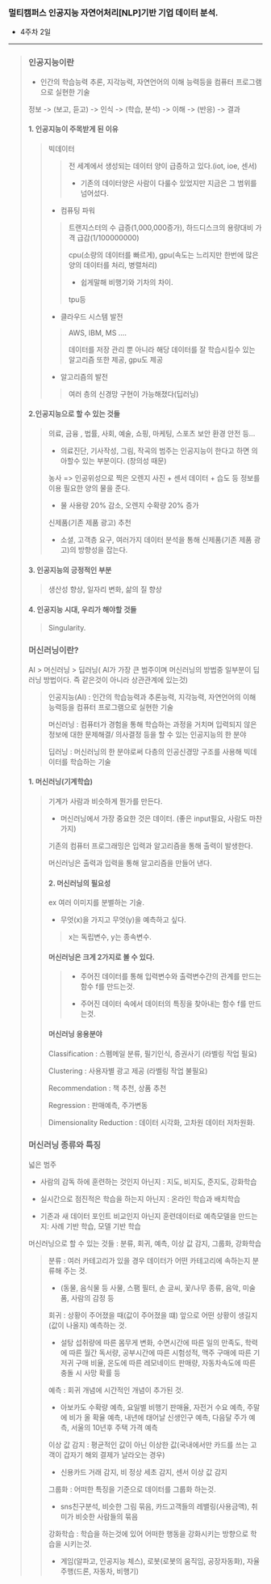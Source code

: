 ### 멀티캠퍼스 인공지능 자연어처리[NLP]기반 기업 데이터 분석.
- 4주차 2일
---
> ### 인공지능이란
> - 인간의 학습능력 추론, 지각능력, 자연언어의 이해 능력등을 컴퓨터 프로그램으로 실현한 기술
> 
> 정보 -> (보고, 듣고) -> 인식 -> (학습, 분석) -> 이해 -> (반응) -> 결과
> 
> #### 1. 인공지능이 주목받게 된 이유
>> 빅데이터
>>> 전 세계에서 생성되는 데이터 양이 급증하고 있다.(iot, ioe, 센서)
>>> - 기존의 데이터양은 사람이 다룰수 있었지만 지금은 그 범위를 넘어섰다.
>>> 
>> - 컴퓨팅 파워
>>> 트랜지스터의 수 급증(1,000,000증가), 하드디스크의 용량대비 가격 급감(1/100000000) 
>>> 
>>> cpu(소량의 데이터를 빠르게), gpu(속도는 느리지만 한번에 많은 양의 데이터를 처리, 병렬처리)
>>> - 쉽게말해 비행기와 기차의 차이.
>>> 
>>> tpu등
>> 
>> - 클라우드 시스템 발전
>>> AWS, IBM, MS ....
>>> 
>>> 데이터를 저장 관리 뿐 아니라 해당 데이터를 잘 학습시킬수 있는 알고리즘 또한 제공, gpu도 제공
>>
>> - 알고리즘의 발전
>>> 여러 층의 신경망 구현이 가능해졌다(딥러닝)
>
> #### 2.인공지능으로 할 수 있는 것들
>> 의료, 금융 , 법률, 사회, 예술, 쇼핑, 마케팅, 스포츠 보안 환경 안전 등...
>> - 의료진단, 기사작성, 그림, 작곡의 범주는 인공지능이 한다고 하면 의아할수 있는 부분이다. (창의성 때문) 
>>
>> 농사 => 인공위성으로 찍은 오렌지 사진 + 센서 데이터 + 습도 등 정보를 이용 필요한 양의 물을 준다.
>> - 물 사용량 20% 감소, 오렌지 수확량 20% 증가
>> 
>> 신제품(기존 제품 광고) 추천
>> - 소셜, 고객층 요구, 여러가지 데이터 분석을 통해 신제품(기존 제품 광고)의 방향성을 잡는다.
>> 
> #### 3. 인공지능의 긍정적인 부분
>> 생산성 향상, 일자리 변화, 삶의 질 향상 
>> 
> #### 4. 인공지능 시대, 우리가 해야할 것들
>> Singularity.
>
> ### 머신러닝이란?
> AI > 머신러닝 > 딥러닝( AI가 가장 큰 범주이며 머신러닝의 방법중 일부분이 딥러닝 방법이다. 즉 같은것이 아니라 상관관계에 있는것)
>
>> 인공지능(AI) : 인간의 학습능력과 추론능력, 지각능력, 자연언어의 이해 능력등을 컴퓨터 프로그램으로 실현한 기술
>>
>> 머신러닝 : 컴퓨터가 경험을 통해 학습하는 과정을 거치며 입력되지 않은 정보에 대한 문제해결/ 의사결정 등을 할 수 있는 인공지능의 한 분야
>> 
>> 딥러닝 : 머신러닝의 한 분야로써 다층의 인공신경망 구조를 사용해 빅데이터를 학습하는 기술
>
> #### 1. 머신러닝(기계학습)
>> 기계가 사람과 비슷하게 뭔가를 만든다.
>> - 머신러닝에서 가장 중요한 것은 데이터. (좋은 input필요, 사람도 마찬가지)
>> 
>> 기존의 컴퓨터 프로그래밍은 입력과 알고리즘을 통해 출력이 발생한다.
>> 
>> 머신러닝은 출력과 입력을 통해 알고리즘을 만들어 낸다.
>> 
>> #### 2. 머신러닝의 필요성
>> ex 여러 이미지를 분별하는 기술.
>> - 무엇(x)을 가지고 무엇(y)을 예측하고 싶다.
>>> x는 독립변수, y는 종속변수.
>> 
>> #### 머신러닝은 크게 2가지로 볼 수 있다.
>>> - 주어진 데이터를 통해 입력변수와 출력변수간의 관계를 만드는 함수 f를 만드는것.
>>> 
>>> - 주어진 데이터 속에서 데이터의 특징을 찾아내는 함수 f를 만드는것.
>>
>> #### 머신러닝 응용분야
>> 
>> Classification : 스펨메일 분류, 필기인식, 증권사기 (라벨링 작업 필요)
>> 
>> Clustering : 사용자별 광고 제공 (라벨링 작업 불필요)
>> 
>> Recommendation : 책 추천, 상품 추천
>> 
>> Regression : 판매예측, 주가변동
>> 
>> Dimensionality Reduction : 데이터 시각화, 고차원 데이터 저차원화.
>> 
> ### 머신러닝 종류와 특징
> 넓은 범주
> - 사람의 감독 하에 훈련하는 것인지 아닌지 : 지도, 비지도, 준지도, 강화학습
> 
> - 실시간으로 점진적은 학습을 하는지 아닌지 : 온라인 학습과 배치학습
> 
> - 기존과 새 데이터 포인트 비교인지 아닌지 훈련데이터로 예측모델을 만드는지: 사례 기반 학습, 모델 기반 학습
> 
> 머신러닝으로 할 수 있는 것들 : 분류, 회귀, 예측, 이상 값 감지, 그룹화, 강화학습
>> 분류 : 여러 카테고리가 있을 경우 데이터가 어떤 카테고리에 속하는지 분류해 주는 것.
>>  - (동물, 음식물 등 사물, 스팸 필터, 손 글씨, 꽃/나무 종류, 음악, 미술품, 사람의 감정 등
>>  
>> 회귀 : 상황이 주어졌을 때(값이 주어졌을 떄) 앞으로 어떤 상황이 생길지(값이 나올지) 예측하는 것.
>> - 설탕 섭취량에 따른 몸무게 변화, 수면시간에 따른 일의 만족도, 학력에 따른 월간 독서량, 공부시간에 따른 시험성적, 맥주 구매에 따른 기저귀 구매 비율, 온도에 따른 레모네이드 판매량, 자동차속도에 따른 충돌 시 사망 확률 등
>>  
>> 예측 : 회귀 개념에 시간적인 개념이 추가된 것.
>> - 아보카도 수확량 예측, 요일별 비행기 판매율, 자전거 수요 예측, 주말에 비가 올 확율 예측, 내년에 태어날 신생인구 예측, 다음달 주가 예측, 서울의 10년후 주택 가격 예측
>>  
>> 이상 값 감지 : 평균적인 값이 아닌 이상한 값(국내에서만 카드를 쓰는 고객이 갑자기 해외 결제가 날라오는 경우)
>> - 신용카드 거래 감지, 비 정상 세초 감지, 센서 이상 값 감지
>>  
>> 그룹화 : 어떠한 특징을 기준으로 데이터를 그룹화 하는것.
>> - sns친구분석, 비슷한 그림 묶음, 카드고객들의 레밸링(사용금액), 취미가 비슷한 사람들의 묶음
>>  
>> 강화학습 : 학습을 하는것에 있어 어떠한 행동을 강화시키는 방향으로 학습을 시키는것.
>> - 게임(알파고, 인공지능 체스), 로봇(로봇의 움직임, 공장자동화), 자율주행(드론, 자동차, 비행기) 
>>  
>>  
>>  
>>  
>> 
>> 
>> 
>> 
>> 
>> 
>> 
>> 
>> 
